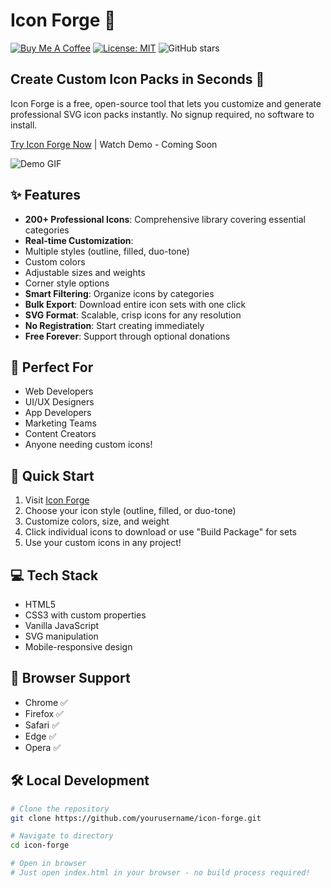 # Icon Forge 🎨


[![Buy Me A Coffee](https://img.shields.io/badge/Buy%20Me%20A%20Coffee-Support-yellow.svg)](https://buymeacoffee.com/crmcguire74)
[![License: MIT](https://img.shields.io/badge/License-MIT-blue.svg)](https://opensource.org/licenses/MIT)
![GitHub stars](https://img.shields.io/github/stars/yourusername/icon-forge?style=social)

## Create Custom Icon Packs in Seconds 🚀

Icon Forge is a free, open-source tool that lets you customize and generate professional SVG icon packs instantly. No signup required, no software to install.

[Try Icon Forge Now](https://myiconforge.netlify.app) | Watch Demo - Coming Soon

![Demo GIF](link-to-demo.gif)

## ✨ Features

- **200+ Professional Icons**: Comprehensive library covering essential categories
- **Real-time Customization**: 
 - Multiple styles (outline, filled, duo-tone)
 - Custom colors
 - Adjustable sizes and weights
 - Corner style options
- **Smart Filtering**: Organize icons by categories
- **Bulk Export**: Download entire icon sets with one click
- **SVG Format**: Scalable, crisp icons for any resolution
- **No Registration**: Start creating immediately
- **Free Forever**: Support through optional donations

## 🎯 Perfect For

- Web Developers
- UI/UX Designers
- App Developers
- Marketing Teams
- Content Creators
- Anyone needing custom icons!

## 🚀 Quick Start

1. Visit [Icon Forge](https://myiconforge.netlify.app)
2. Choose your icon style (outline, filled, or duo-tone)
3. Customize colors, size, and weight
4. Click individual icons to download or use "Build Package" for sets
5. Use your custom icons in any project!

## 💻 Tech Stack

- HTML5
- CSS3 with custom properties
- Vanilla JavaScript
- SVG manipulation
- Mobile-responsive design

## 📱 Browser Support

- Chrome ✅
- Firefox ✅
- Safari ✅
- Edge ✅
- Opera ✅

## 🛠️ Local Development

```bash
# Clone the repository
git clone https://github.com/yourusername/icon-forge.git

# Navigate to directory
cd icon-forge

# Open in browser
# Just open index.html in your browser - no build process required!
